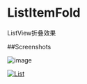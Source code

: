 # ListItemFold

ListView折叠效果

##Screenshots

![image](https://raw.githubusercontent.com/dodola/ListItemFold/master/screenshot/fold.gif)

[![List](http://img.youtube.com/vi/Tjt37wINiF4/0.jpg)](http://www.youtube.com/watch?v=Tjt37wINiF4)
